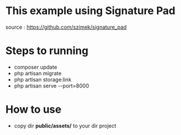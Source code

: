 # This example using Signature Pad 

source : https://github.com/szimek/signature_pad


# Steps to running

* composer update
* php artisan migrate
* php artisan storage:link
* php artisan serve --port=8000

# How to use

* copy dir **public/assets/** to your dir project

